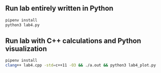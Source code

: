 ## Run lab entirely written in Python
```sh
pipenv install
python3 lab4.py
```

## Run lab with C++ calculations and Python visualization
```sh
pipenv install
clang++ lab4.cpp -std=c++11 -O3 && ./a.out && python3 lab4_plot.py
```
